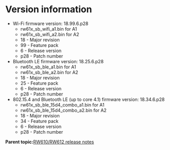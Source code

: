 # Version information

-   Wi-Fi firmware version: 18.99.6.p28
    -   rw61x\_sb\_wifi\_a1.bin for A1
    -   rw61x\_sb\_wifi\_a2.bin for A2
    -   18 - Major revision
    -   99 - Feature pack
    -   6 - Release version
    -   p28 - Patch number
-   Bluetooth LE firmware version: 18.25.6.p28
    -   rw61x\_sb\_ble\_a1.bin for A1
    -   rw61x\_sb\_ble\_a2.bin for A2
    -   18 - Major revision
    -   25 - Feature pack
    -   6 - Release version
    -   p28 - Patch number
-   802.15.4 and Bluetooth LE \(up to core 4.1\) firmware version: 18.34.6.p28
    -   rw61x\_sb\_ble\_15d4\_combo\_a1.bin for A1
    -   rw61x\_sb\_ble\_15d4\_combo\_a2.bin for A2
    -   18 - Major revision
    -   34 - Feature pack
    -   6 - Release version
    -   p28 - Patch number

**Parent topic:**[RW610/RW612 release notes](../topics/rw610-rw612-release-notes.md)

